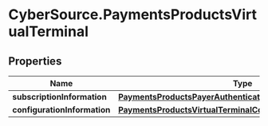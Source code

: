 # CyberSource.PaymentsProductsVirtualTerminal

## Properties
Name | Type | Description | Notes
------------ | ------------- | ------------- | -------------
**subscriptionInformation** | [**PaymentsProductsPayerAuthenticationSubscriptionInformation**](PaymentsProductsPayerAuthenticationSubscriptionInformation.md) |  | [optional] 
**configurationInformation** | [**PaymentsProductsVirtualTerminalConfigurationInformation**](PaymentsProductsVirtualTerminalConfigurationInformation.md) |  | [optional] 


